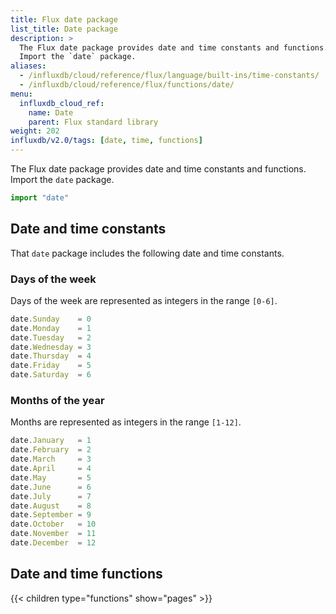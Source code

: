 ```yaml
---
title: Flux date package
list_title: Date package
description: >
  The Flux date package provides date and time constants and functions.
  Import the `date` package.
aliases:
  - /influxdb/cloud/reference/flux/language/built-ins/time-constants/
  - /influxdb/cloud/reference/flux/functions/date/
menu:
  influxdb_cloud_ref:
    name: Date
    parent: Flux standard library
weight: 202
influxdb/v2.0/tags: [date, time, functions]
---
```


The Flux date package provides date and time constants and functions.
Import the `date` package.

```js
import "date"
```

## Date and time constants
That `date` package includes the following date and time constants.

### Days of the week
Days of the week are represented as integers in the range `[0-6]`.

```js
date.Sunday    = 0
date.Monday    = 1
date.Tuesday   = 2
date.Wednesday = 3
date.Thursday  = 4
date.Friday    = 5
date.Saturday  = 6
```

### Months of the year
Months are represented as integers in the range `[1-12]`.

```js
date.January   = 1
date.February  = 2
date.March     = 3
date.April     = 4
date.May       = 5
date.June      = 6
date.July      = 7
date.August    = 8
date.September = 9
date.October   = 10
date.November  = 11
date.December  = 12
```

## Date and time functions
{{< children type="functions" show="pages" >}}

